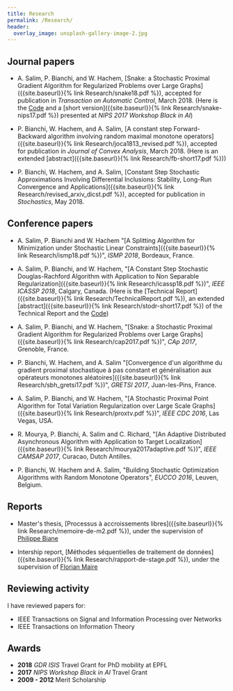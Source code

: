 ```yaml
---
title: Research
permalink: /Research/
header:
  overlay_image: unsplash-gallery-image-2.jpg
---
```


## Journal papers

- A. Salim, P. Bianchi, and W. Hachem, [Snake: a Stochastic Proximal Gradient Algorithm for Regularized Problems over Large Graphs]({{site.baseurl}}{% link Research/snake18.pdf %}), accepted for publication in _Transaction on Automatic Control_, March 2018. (Here is the [Code](https://github.com/adil-salim/Snake) and a [short version]({{site.baseurl}}{% link Research/snake-nips17.pdf %}) presented at _NIPS 2017 Workshop Black in AI_)

- P. Bianchi, W. Hachem, and A. Salim, [A constant step Forward-Backward algorithm involving random maximal monotone operators]({{site.baseurl}}{% link Research/joca1813_revised.pdf %}), accepted for publication in _Journal of Convex Analysis_, March 2018. (Here is an extended [abstract]({{site.baseurl}}{% link Research/fb-short17.pdf %}))

- P. Bianchi, W. Hachem, and A. Salim, [Constant Step Stochastic Approximations Involving Differential Inclusions: Stability, Long-Run Convergence and Applications]({{site.baseurl}}{% link Research/revised_arxiv_dicst.pdf %}), accepted for publication in _Stochastics_, May 2018. 

## Conference papers

- A. Salim, P. Bianchi and W. Hachem "[A Splitting Algorithm for Minimization under Stochastic Linear Constraints]({{site.baseurl}}{% link Research/ismp18.pdf %})", _ISMP 2018_, Bordeaux, France. 

- A. Salim, P. Bianchi, and W. Hachem, "[A Constant Step Stochastic Douglas-Rachford Algorithm with Application to Non Separable Regularization]({{site.baseurl}}{% link Research/icassp18.pdf %})", _IEEE ICASSP 2018_, Calgary, Canada. (Here is the [Technical Report]({{site.baseurl}}{% link Research/TechnicalReport.pdf %}), an extended [abstract]({{site.baseurl}}{% link Research/stodr-short17.pdf %}) of the Technical Report and the [Code](https://github.com/adil-salim/Stochastic-DR))


- A. Salim, P. Bianchi, and W. Hachem, "[Snake: a Stochastic Proximal Gradient Algorithm for Regularized Problems over Large Graphs]({{site.baseurl}}{% link Research/cap2017.pdf %})", _CAp 2017_, Grenoble, France.


- P. Bianchi, W. Hachem, and A. Salim "[Convergence d'un algorithme du gradient proximal stochastique à pas constant et généralisation aux opérateurs monotones aléatoires]({{site.baseurl}}{% link Research/sbh_gretsi17.pdf %})", _GRETSI 2017_, Juan-les-Pins, France.


- A. Salim, P. Bianchi, and W. Hachem, "[A Stochastic Proximal Point Algorithm for Total Variation Regularization over Large Scale Graphs]({{site.baseurl}}{% link Research/proxtv.pdf %})", _IEEE CDC 2016_, Las Vegas, USA.


- R. Mourya, P. Bianchi, A. Salim and C. Richard, "[An Adaptive Distributed Asynchronous Algorithm with Application to Target Localization]({{site.baseurl}}{% link Research/mourya2017adaptive.pdf %})", _IEEE CAMSAP 2017_, Curacao, Dutch Antilles. 

- P. Bianchi, W. Hachem and A. Salim, "Building Stochastic Optimization Algorithms with Random Monotone Operators", _EUCCO 2016_, Leuven, Belgium. 


## Reports

- Master's thesis, [Processus à accroissements libres]({{site.baseurl}}{% link Research/memoire-de-m2.pdf %}), under the supervision of [Philippe Biane](http://igm.univ-mlv.fr/~biane/)

- Intership report, [Méthodes séquentielles de traitement de données]({{site.baseurl}}{% link Research/rapport-de-stage.pdf %}), under the supervision of [Florian Maire](https://maths.ucd.ie/~fmaire/)

## Reviewing activity

I have reviewed papers for:

- IEEE Transactions on Signal and Information Processing over Networks
- IEEE Transactions on Information Theory

## Awards

- **2018** _GDR ISIS_ Travel Grant for PhD mobility at EPFL
- **2017** _NIPS Workshop Black in AI_ Travel Grant
- **2009 - 2012** Merit Scholarship
